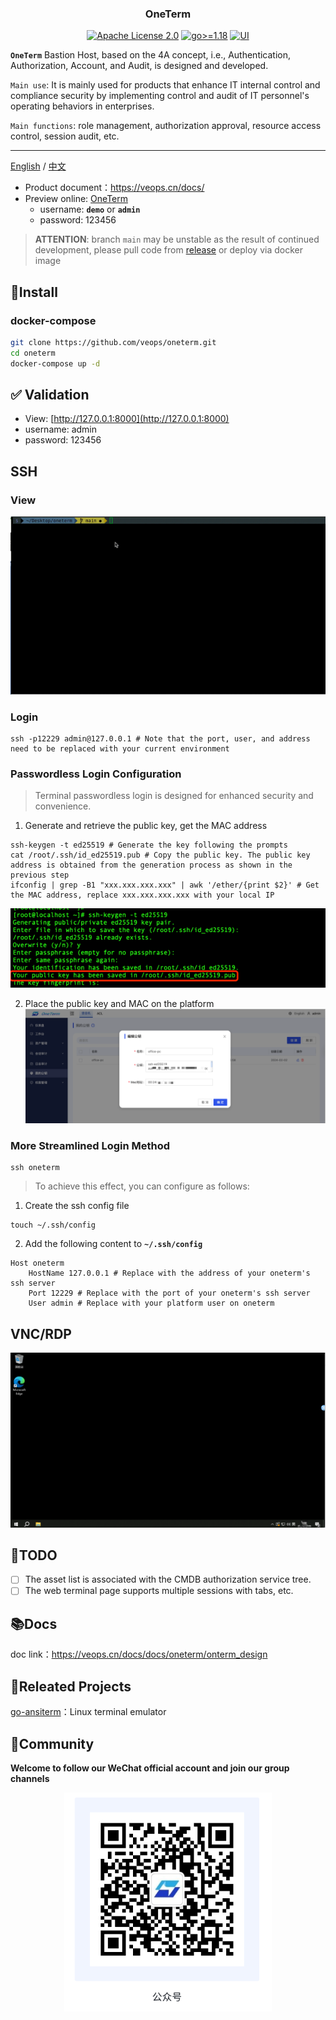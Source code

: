 <h3 align="center">OneTerm</h3>
<p align="center">
  <a href="https://github.com/veops/oneterm/blob/main/LICENSE"><img src="https://img.shields.io/github/license/veops/oneterm" alt="Apache License 2.0"></a>
  <a href=""><img src="https://img.shields.io/badge/Go-%3E%3D%201.18-%23007d9c" alt="go>=1.18"></a>
  <a href="https:https://github.com/sendya/ant-design-pro-vue"><img src="https://img.shields.io/badge/UI-Ant%20Design%20Pro%20Vue-brightgreen" alt="UI"></a>
</p>

**`OneTerm`** Bastion Host, based on the 4A concept, i.e., Authentication, Authorization, Account, and Audit, is designed and developed.

`Main use`: It is mainly used for products that enhance IT internal control and compliance security by implementing control and audit of IT personnel's operating behaviors in enterprises.

`Main functions`: role management, authorization approval, resource access control, session audit, etc.

---
[English](README.md) / [中文](README_cn.md)
- Product document：https://veops.cn/docs/
- Preview online: <a href="https://term.veops.cn/oneterm/workstation" target="_blank">OneTerm</a>
   - username: **`demo`**   or   **`admin`**
   - password: 123456

> **ATTENTION**: branch `main` may be unstable as the result of continued development, please pull code from [release](https://github.com/veops/oneterm/releases) or deploy via docker image

## 🚀Install

### docker-compose

```bash
git clone https://github.com/veops/oneterm.git
cd oneterm
docker-compose up -d
```

## ✅ Validation

- View: [http://127.0.0.1:8000](http://127.0.0.1:8000)
- username: admin
- password: 123456


## SSH
### View
![Example GIF](./docs/images/ssh-client.gif)
### Login
```shell
ssh -p12229 admin@127.0.0.1 # Note that the port, user, and address need to be replaced with your current environment
```
### Passwordless Login Configuration
> Terminal passwordless login is designed for enhanced security and convenience.
1. Generate and retrieve the public key, get the MAC address
```shell
ssh-keygen -t ed25519 # Generate the key following the prompts
cat /root/.ssh/id_ed25519.pub # Copy the public key. The public key address is obtained from the generation process as shown in the previous step
ifconfig | grep -B1 "xxx.xxx.xxx.xxx" | awk '/ether/{print $2}' # Get the MAC address, replace xxx.xxx.xxx.xxx with your local IP
```
![img.png](docs/images/img.png)

2. Place the public key and MAC on the platform
   ![img_1.png](docs/images/img_1.png)

### More Streamlined Login Method
```shell
ssh oneterm
```
> To achieve this effect, you can configure as follows:
1. Create the ssh config file
```shell
touch ~/.ssh/config
```
2. Add the following content to **`~/.ssh/config`**
```shell
Host oneterm
    HostName 127.0.0.1 # Replace with the address of your oneterm's ssh server
    Port 12229 # Replace with the port of your oneterm's ssh server
    User admin # Replace with your platform user on oneterm
```

## VNC/RDP
![rdp.png](docs/images/rdp.png)

## 🎯TODO
- [ ] The asset list is associated with the CMDB authorization service tree.
- [ ] The web terminal page supports multiple sessions with tabs, etc.

## 📚Docs

doc link：https://veops.cn/docs/docs/oneterm/onterm_design

## 🔗Releated Projects

[go-ansiterm](https://github.com/veops/go-ansiterm)：Linux terminal emulator

## 🤝Community

**Welcome to follow our WeChat official account and join our group channels**

<p align="center">
  <img src="docs/images/wechat.png" alt="公众号: 维易科技OneOps" />
</p>